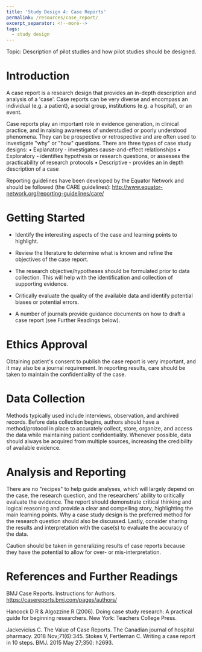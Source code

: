```yaml
---
title: 'Study Design 4: Case Reports'
permalink: /resources/case_report/
excerpt_separator: <!--more-->
tags:
  - study design
---
```


<!--more-->

Topic: Description of pilot studies and how pilot studies should be designed.

# Introduction

A case report is a research design that provides an in-depth description and analysis of a 'case'. Case reports can be very diverse and encompass an individual (e.g. a patient), a social group, institutions (e.g. a hospital), or an event.

Case reports play an important role in evidence generation, in clinical practice, and in raising awareness of understudied or poorly understood phenomena. They can be prospective or retrospective and are often used to investigate "why" or "how" questions. There are three types of case study designs: • Explanatory - investigates cause-and-effect relationships • Exploratory - identifies hypothesis or research questions, or assesses the practicability of research protocols • Descriptive - provides an in depth description of a case

Reporting guidelines have been developed by the Equator Network and should be followed (the CARE guidelines): <http://www.equator-network.org/reporting-guidelines/care/>

# Getting Started

-   Identify the interesting aspects of the case and learning points to highlight.

-   Review the literature to determine what is known and refine the objectives of the case report.

-   The research objective/hypotheses should be formulated prior to data collection. This will help with the identification and collection of supporting evidence.

-   Critically evaluate the quality of the available data and identify potential biases or potential errors.

-   A number of journals provide guidance documents on how to draft a case report (see Further Readings below).


# Ethics Approval

Obtaining patient's consent to publish the case report is very important, and it may also be a journal requirement. In reporting results, care should be taken to maintain the confidentiality of the case.


# Data Collection

Methods typically used include interviews, observation, and archived records. Before data collection begins, authors should have a method/protocol in place to accurately collect, store, organize, and access the data while maintaining patient confidentiality. Whenever possible, data should always be acquired from multiple sources, increasing the credibility of available evidence.


# Analysis and Reporting

There are no "recipes" to help guide analyses, which will largely depend on the case, the research question, and the researchers' ability to critically evaluate the evidence. The report should demonstrate critical thinking and logical reasoning and provide a clear and compelling story, highlighting the main learning points. Why a case study design is the preferred method for the research question should also be discussed. Lastly, consider sharing the results and interpretation with the case(s) to evaluate the accuracy of the data.

Caution should be taken in generalizing results of case reports because they have the potential to allow for over- or mis-interpretation.

# References and Further Readings

BMJ Case Reports. Instructions for Authors. <https://casereports.bmj.com/pages/authors/>

Hancock D R & Algozzine R (2006). Doing case study research: A practical guide for beginning researchers. New York: Teachers College Press.

Jackevicius C. The Value of Case Reports. The Canadian journal of hospital pharmacy. 2018 Nov;71(6):345. Stokes V, Fertleman C. Writing a case report in 10 steps. BMJ. 2015 May 27;350: h2693.
